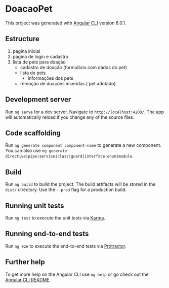 # DoacaoPet

This project was generated with [Angular CLI](https://github.com/angular/angular-cli) version 6.0.1.

## Estructure

1. pagina inicial
2. pagina de login e cadastro
3. lista de pets para doação
    * cadastro de doação (formulário com dados do pet)
    * lista de pets
      * informações dos pets
    * remoção de doações inseridas ( pet adotado)

## Development server

Run `ng serve` for a dev server. Navigate to `http://localhost:4200/`. The app will automatically reload if you change any of the source files.

## Code scaffolding

Run `ng generate component component-name` to generate a new component. You can also use `ng generate directive|pipe|service|class|guard|interface|enum|module`.

## Build

Run `ng build` to build the project. The build artifacts will be stored in the `dist/` directory. Use the `--prod` flag for a production build.

## Running unit tests

Run `ng test` to execute the unit tests via [Karma](https://karma-runner.github.io).

## Running end-to-end tests

Run `ng e2e` to execute the end-to-end tests via [Protractor](http://www.protractortest.org/).

## Further help

To get more help on the Angular CLI use `ng help` or go check out the [Angular CLI README](https://github.com/angular/angular-cli/blob/master/README.md).